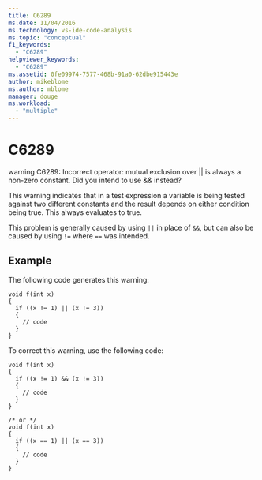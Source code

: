```yaml
---
title: C6289
ms.date: 11/04/2016
ms.technology: vs-ide-code-analysis
ms.topic: "conceptual"
f1_keywords:
  - "C6289"
helpviewer_keywords:
  - "C6289"
ms.assetid: 0fe09974-7577-468b-91a0-62dbe915443e
author: mikeblome
ms.author: mblome
manager: douge
ms.workload:
  - "multiple"
---
```

# C6289
warning C6289: Incorrect operator: mutual exclusion over &#124;&#124; is always a non-zero constant. Did you intend to use && instead?

 This warning indicates that in a test expression a variable is being tested against two different constants and the result depends on either condition being true. This always evaluates to true.

 This problem is generally caused by using `||` in place of `&&`, but can also be caused by using `!=` where `==` was intended.

## Example
 The following code generates this warning:

```
void f(int x)
{
  if ((x != 1) || (x != 3))
  {
    // code
  }
}
```

 To correct this warning, use the following code:

```
void f(int x)
{
  if ((x != 1) && (x != 3))
  {
    // code
  }
}

/* or */
void f(int x)
{
  if ((x == 1) || (x == 3))
  {
    // code
  }
}
```